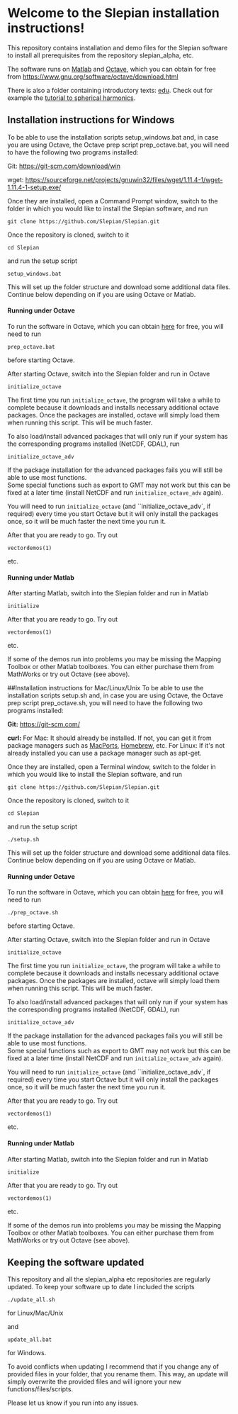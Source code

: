 # Welcome to the Slepian installation instructions!

This repository contains installation and demo files for the Slepian software to install all prerequisites from the repository slepian_alpha, etc.

The software runs on [Matlab](http://www.mathworks.com/products/matlab/) and [Octave](https://www.gnu.org/software/octave/), which you can obtain for free from https://www.gnu.org/software/octave/download.html 

There is also a folder containing introductory texts: [edu](https://github.com/Slepian/Slepian/tree/master/edu).
Check out for example the [tutorial to spherical harmonics](https://github.com/Slepian/Slepian/tree/master/edu/Ch_01_SphericalHarmonics/Ch_01_SphericalHarmonics_tut.pdf). 
 

## Installation instructions for Windows
To be able to use the installation scripts setup_windows.bat and, in case you are using Octave, the Octave prep script prep_octave.bat, you will need to have the following two programs installed:

Git:
https://git-scm.com/download/win

wget:
https://sourceforge.net/projects/gnuwin32/files/wget/1.11.4-1/wget-1.11.4-1-setup.exe/

Once they are installed, open a Command Prompt window, switch to the folder in which you would like to install the Slepian software, and run

`git clone https://github.com/Slepian/Slepian.git`

Once the repository is cloned, switch to it

`cd Slepian`

and run the setup script

`setup_windows.bat`

This will set up the folder structure and download some additional data files. Continue below depending on if you are using Octave or Matlab.

#### Running under Octave
To run the software in Octave, which you can obtain [here](https://www.gnu.org/software/octave/) for free, 
you will need to run

`prep_octave.bat`

before starting Octave.

After starting Octave, switch into the Slepian folder and run in Octave

`initialize_octave`

The first time you run `initialize_octave`, the program will take a while to complete because it downloads and installs necessary additional octave packages. 
Once the packages are installed, octave will simply load them when running this script. This will be much faster.

To also load/install advanced packages that will only run if your system has the corresponding programs installed (NetCDF, GDAL), run

`initialize_octave_adv`

If the package installation for the advanced packages fails you will still be able to use most functions.  
Some special functions such as export to GMT may not work but this can be fixed at a later time (install NetCDF and run `initialize_octave_adv` again).

You will need to run `initialize_octave` (and ``initialize_octave_adv`, if required) every time you start Octave but it will only install the packages once, so it will be much faster the next time you run it.

After that you are ready to go. Try out 

`vectordemos(1)`

etc.


#### Running under Matlab
After starting Matlab, switch into the Slepian folder and run in Matlab

`initialize`

After that you are ready to go. Try out 

`vectordemos(1)`

etc.

If some of the demos run into problems you may be missing the Mapping Toolbox or other Matlab toolboxes. You can either purchase them from MathWorks or try out Octave (see above).


##Installation instructions for Mac/Linux/Unix
To be able to use the installation scripts setup.sh and, in case you are using Octave, the Octave prep script prep_octave.sh, you will need to have the following two programs installed:

**Git:**
https://git-scm.com/

**curl:**
For Mac: It should already be installed. If not, you can get it from package managers such as [MacPorts](https://www.macports.org/), [Homebrew](http://brew.sh/), etc.
For Linux: If it's not already installed you can use a package manager such as apt-get.

Once they are installed, open a Terminal window, switch to the folder in which you would like to install the Slepian software, and run

`git clone https://github.com/Slepian/Slepian.git`

Once the repository is cloned, switch to it

`cd Slepian`

and run the setup script

`./setup.sh`

This will set up the folder structure and download some additional data files. Continue below depending on if you are using Octave or Matlab.

#### Running under Octave
To run the software in Octave, which you can obtain [here](https://www.gnu.org/software/octave/) for free, 
you will need to run

`./prep_octave.sh`

before starting Octave.

After starting Octave, switch into the Slepian folder and run in Octave

`initialize_octave`

The first time you run `initialize_octave`, the program will take a while to complete because it downloads and installs necessary additional octave packages. 
Once the packages are installed, octave will simply load them when running this script. This will be much faster.

To also load/install advanced packages that will only run if your system has the corresponding programs installed (NetCDF, GDAL), run

`initialize_octave_adv`

If the package installation for the advanced packages fails you will still be able to use most functions.  
Some special functions such as export to GMT may not work but this can be fixed at a later time (install NetCDF and run `initialize_octave_adv` again).

You will need to run `initialize_octave` (and ``initialize_octave_adv`, if required) every time you start Octave but it will only install the packages once, so it will be much faster the next time you run it.

After that you are ready to go. Try out 

`vectordemos(1)`

etc.


#### Running under Matlab
After starting Matlab, switch into the Slepian folder and run in Matlab

`initialize`

After that you are ready to go. Try out 

`vectordemos(1)`

etc.

If some of the demos run into problems you may be missing the Mapping Toolbox or other Matlab toolboxes. You can either purchase them from MathWorks or try out Octave (see above).


## Keeping the software updated
This repository and all the slepian_alpha etc repositories are regularly updated. To keep your software up to date I included the scripts

`./update_all.sh` 

for Linux/Mac/Unix

and

`update_all.bat`

for Windows.

To avoid conflicts when updating I recommend that if you change any of provided files in your folder, that you rename them. This way, an update will simply overwrite the provided files and will ignore your new functions/files/scripts.

Please let us know if you run into any issues.
 





